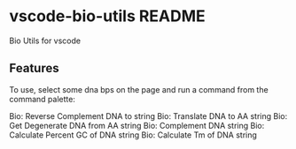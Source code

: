 # vscode-bio-utils README

Bio Utils for vscode

## Features
To use, select some dna bps on the page and run a command from the command palette:

Bio: Reverse Complement DNA to string
Bio: Translate DNA to AA string
Bio: Get Degenerate DNA from AA string
Bio: Complement DNA string
Bio: Calculate Percent GC of DNA string
Bio: Calculate Tm of DNA string
